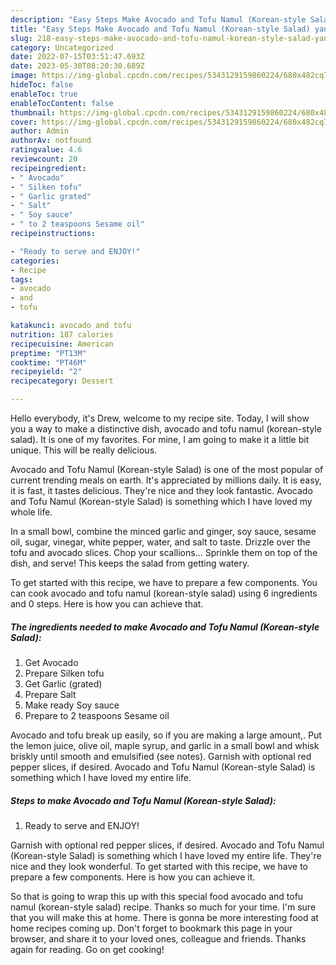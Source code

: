 ```yaml
---
description: "Easy Steps Make Avocado and Tofu Namul (Korean-style Salad) yang Delicious}"
title: "Easy Steps Make Avocado and Tofu Namul (Korean-style Salad) yang Delicious}"
slug: 218-easy-steps-make-avocado-and-tofu-namul-korean-style-salad-yang-delicious
category: Uncategorized
date: 2022-07-15T03:51:47.693Z
date: 2023-05-30T08:20:30.689Z
image: https://img-global.cpcdn.com/recipes/5343129159860224/680x482cq70/avocado-and-tofu-namul-korean-style-salad-recipe-main-photo.jpg
hideToc: false
enableToc: true
enableTocContent: false
thumbnail: https://img-global.cpcdn.com/recipes/5343129159860224/680x482cq70/avocado-and-tofu-namul-korean-style-salad-recipe-main-photo.jpg
cover: https://img-global.cpcdn.com/recipes/5343129159860224/680x482cq70/avocado-and-tofu-namul-korean-style-salad-recipe-main-photo.jpg
author: Admin
authorAv: notfound
ratingvalue: 4.6
reviewcount: 20
recipeingredient:
- " Avocado"
- " Silken tofu"
- " Garlic grated"
- " Salt"
- " Soy sauce"
- " to 2 teaspoons Sesame oil"
recipeinstructions:

- "Ready to serve and ENJOY!"
categories:
- Recipe
tags:
- avocado
- and
- tofu

katakunci: avocado and tofu 
nutrition: 187 calories
recipecuisine: American
preptime: "PT13M"
cooktime: "PT46M"
recipeyield: "2"
recipecategory: Dessert

---
```



Hello everybody, it's Drew, welcome to my recipe site. Today, I will show you a way to make a distinctive dish, avocado and tofu namul (korean-style salad). It is one of my favorites. For mine, I am going to make it a little bit unique. This will be really delicious.

Avocado and Tofu Namul (Korean-style Salad) is one of the most popular of current trending meals on earth. It's appreciated by millions daily. It is easy, it is fast, it tastes delicious. They're nice and they look fantastic. Avocado and Tofu Namul (Korean-style Salad) is something which I have loved my whole life.

In a small bowl, combine the minced garlic and ginger, soy sauce, sesame oil, sugar, vinegar, white pepper, water, and salt to taste. Drizzle over the tofu and avocado slices. Chop your scallions… Sprinkle them on top of the dish, and serve! This keeps the salad from getting watery.


To get started with this recipe, we have to prepare a few components. You can cook avocado and tofu namul (korean-style salad) using 6 ingredients and 0 steps. Here is how you can achieve that.

<!--inarticleads1-->

##### The ingredients needed to make Avocado and Tofu Namul (Korean-style Salad):

1. Get  Avocado
1. Prepare  Silken tofu
1. Get  Garlic (grated)
1. Prepare  Salt
1. Make ready  Soy sauce
1. Prepare  to 2 teaspoons Sesame oil


Avocado and tofu break up easily, so if you are making a large amount,. Put the lemon juice, olive oil, maple syrup, and garlic in a small bowl and whisk briskly until smooth and emulsified (see notes). Garnish with optional red pepper slices, if desired. Avocado and Tofu Namul (Korean-style Salad) is something which I have loved my entire life. 

<!--inarticleads2-->

##### Steps to make Avocado and Tofu Namul (Korean-style Salad):


1. Ready to serve and ENJOY!

Garnish with optional red pepper slices, if desired. Avocado and Tofu Namul (Korean-style Salad) is something which I have loved my entire life. They&#39;re nice and they look wonderful. To get started with this recipe, we have to prepare a few components. Here is how you can achieve it. 

So that is going to wrap this up with this special food avocado and tofu namul (korean-style salad) recipe. Thanks so much for your time. I'm sure that you will make this at home. There is gonna be more interesting food at home recipes coming up. Don't forget to bookmark this page in your browser, and share it to your loved ones, colleague and friends. Thanks again for reading. Go on get cooking!
